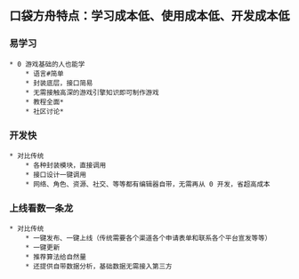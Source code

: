 ## 口袋方舟特点：学习成本低、使用成本低、开发成本低
### 易学习

    * 0 游戏基础的人也能学
        * 语言#简单
        * 封装底层，接口简易
        * 无需接触高深的游戏引擎知识即可制作游戏
        * 教程全面*
        * 社区讨论*
### 开发快
    * 对比传统
        * 各种封装模块，直接调用
        * 接口设计一键调用
        * 网络、角色、资源、社交、等等都有编辑器自带，无需再从 0 开发，省超高成本
### 上线看数一条龙

    * 对比传统
        * 一键发布、一键上线（传统需要各个渠道各个申请表单和联系各个平台宣发等等）
        * 一键更新
        * 推荐算法给自然量
        * 还提供自带数据分析，基础数据无需接入第三方
